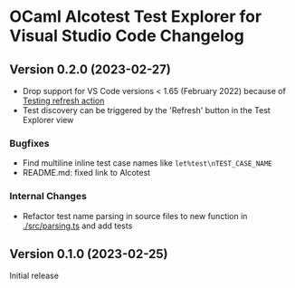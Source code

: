 # OCaml Alcotest Test Explorer for Visual Studio Code Changelog

## Version 0.2.0 (2023-02-27)

- Drop support for VS Code versions < 1.65 (February 2022) because of [Testing refresh action](https://code.visualstudio.com/updates/v1_65#_testing-refresh-action-and-sorttext)
- Test discovery can be triggered by the 'Refresh' button in the Test Explorer view

### Bugfixes

- Find multiline inline test case names like `let%test\nTEST_CASE_NAME`
- README.md: fixed link to Alcotest

### Internal Changes

- Refactor test name parsing in source files to new function in [./src/parsing.ts](./src/parsing.ts) and add tests

## Version 0.1.0 (2023-02-25)

Initial release
